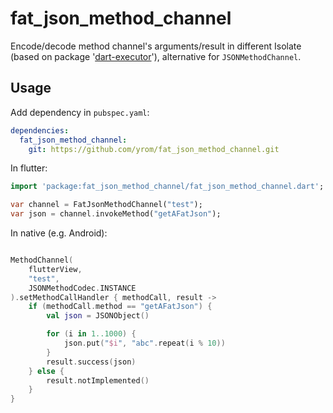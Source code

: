 # fat_json_method_channel
Encode/decode method channel's arguments/result in different Isolate (based on package '[dart-executor](https://github.com/yrom/dart-executor)'), alternative for `JSONMethodChannel`.

## Usage

Add dependency in `pubspec.yaml`:

```yaml
dependencies:
  fat_json_method_channel: 
    git: https://github.com/yrom/fat_json_method_channel.git
```

In flutter:
```dart
import 'package:fat_json_method_channel/fat_json_method_channel.dart';

var channel = FatJsonMethodChannel("test");
var json = channel.invokeMethod("getAFatJson");

```

In native (e.g. Android):

```kotlin

MethodChannel(
    flutterView,
    "test",
    JSONMethodCodec.INSTANCE
).setMethodCallHandler { methodCall, result ->
    if (methodCall.method == "getAFatJson") {
        val json = JSONObject()

        for (i in 1..1000) {
            json.put("$i", "abc".repeat(i % 10))
        }
        result.success(json)
    } else {
        result.notImplemented()
    }
}
```


